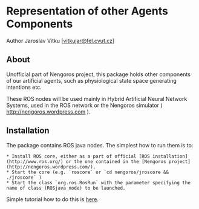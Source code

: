 Representation of other Agents Components
====================================================

Author Jaroslav Vitku [vitkujar@fel.cvut.cz]

About
------

Unofficial part of Nengoros project, this package holds other components of our artificial agents, such as physiological state space generating intentions etc.

These ROS nodes will be used mainly in Hybrid Artificial Neural Network Systems, used in the ROS network or the Nengoros simulator ( http://nengoros.wordpress.com ). 


Installation
------------------
The package contains ROS java nodes. The simplest how to run them is to:
	
	* Install ROS core, either as a part of official [ROS installation](http://www.ros.org/) or the one contained in the [Nengoros project](http://nengoros.wordpress.com/). 
	* Start the core (e.g. `roscore` or `cd nengoros/jroscore && ./jroscore` )
	* Start the class `org.ros.RosRun` with the parameter specifying the name of class (ROSjava node) to be launched. 
	
Simple tutorial how to do this is [here](http://nengoros.wordpress.com/tutorials/creating-new-project-with-rosjava-nodes/). 




